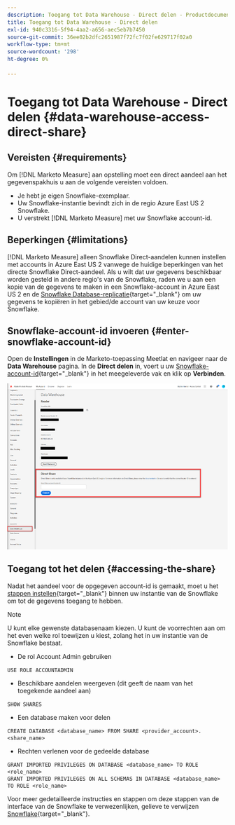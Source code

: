```yaml
---
description: Toegang tot Data Warehouse - Direct delen - Productdocumentatie
title: Toegang tot Data Warehouse - Direct delen
exl-id: 940c3316-5f94-4aa2-a656-aec5eb7b7450
source-git-commit: 36ee02b2dfc2651987f72fc7f02fe629717f02a0
workflow-type: tm+mt
source-wordcount: '298'
ht-degree: 0%

---
```


# Toegang tot Data Warehouse - Direct delen {#data-warehouse-access-direct-share}

## Vereisten {#requirements}

Om [!DNL Marketo Measure] aan opstelling moet een direct aandeel aan het gegevenspakhuis u aan de volgende vereisten voldoen.

* Je hebt je eigen Snowflake-exemplaar.
* Uw Snowflake-instantie bevindt zich in de regio Azure East US 2 Snowflake.
* U verstrekt [!DNL Marketo Measure] met uw Snowflake account-id.

## Beperkingen {#limitations}

[!DNL Marketo Measure] alleen Snowflake Direct-aandelen kunnen instellen met accounts in Azure East US 2 vanwege de huidige beperkingen van het directe Snowflake Direct-aandeel. Als u wilt dat uw gegevens beschikbaar worden gesteld in andere regio&#39;s van de Snowflake, raden we u aan een kopie van de gegevens te maken in een Snowflake-account in Azure East US 2 en de [Snowflake Database-replicatie](https://docs.snowflake.com/en/user-guide/database-replication-intro.html){target="_blank"} om uw gegevens te kopiëren in het gebied/de account van uw keuze voor Snowflake.

## Snowflake-account-id invoeren {#enter-snowflake-account-id}

Open de **Instellingen** in de Marketo-toepassing Meetlat en navigeer naar de **Data Warehouse** pagina. In de **Direct delen** in, voert u uw [Snowflake-account-id](https://docs.snowflake.com/en/user-guide/admin-account-identifier.html){target="_blank"} in het meegeleverde vak en klik op **Verbinden**.

![](assets/data-warehouse-access-direct-share-1.png)

## Toegang tot het delen {#accessing-the-share}

Nadat het aandeel voor de opgegeven account-id is gemaakt, moet u het [stappen instellen](https://docs.snowflake.com/en/user-guide/data-share-consumers.html){target="_blank"} binnen uw instantie van de Snowflake om tot de gegevens toegang te hebben.

>[!NOTE]
>
>U kunt elke gewenste databasenaam kiezen. U kunt de voorrechten aan om het even welke rol toewijzen u kiest, zolang het in uw instantie van de Snowflake bestaat.

* De rol Account Admin gebruiken

```
USE ROLE ACCOUNTADMIN
```

* Beschikbare aandelen weergeven (dit geeft de naam van het toegekende aandeel aan)

```
SHOW SHARES
```

* Een database maken voor delen

```
CREATE DATABASE <database_name> FROM SHARE <provider_account>.<share_name>
```

* Rechten verlenen voor de gedeelde database

```
GRANT IMPORTED PRIVILEGES ON DATABASE <database_name> TO ROLE <role_name>
GRANT IMPORTED PRIVILEGES ON ALL SCHEMAS IN DATABASE <database_name> TO ROLE <role_name>
```

Voor meer gedetailleerde instructies en stappen om deze stappen van de interface van de Snowflake te verwezenlijken, gelieve te verwijzen [Snowflake](https://docs.snowflake.com/en/user-guide/data-share-consumers.html){target="_blank"}.
